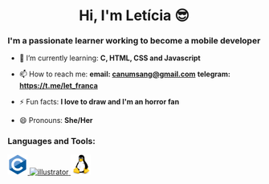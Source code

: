 ##

<h1 align="center">Hi, I'm Letícia 😎</h1>
<h3 align="left-align">I'm a passionate learner working to become a mobile developer</h3>

- 🌱 I’m currently learning: **C, HTML, CSS and Javascript**

- 📫 How to reach me: **email: canumsang@gmail.com**
                      **telegram: https://t.me/let_franca**

- ⚡ Fun facts: **I love to draw and I'm an horror fan**

- 😄 Pronouns: **She/Her**

<h3 align="left">Languages and Tools:</h3>
<p align="left"> <a href="https://www.cprogramming.com/" target="_blank"> <img src="https://raw.githubusercontent.com/devicons/devicon/master/icons/c/c-original.svg" alt="c" width="40" height="40"/> </a> <a href="https://www.adobe.com/in/products/illustrator.html" target="_blank"> <img src="https://www.vectorlogo.zone/logos/adobe_illustrator/adobe_illustrator-icon.svg" alt="illustrator" width="40" height="40"/> </a> <a href="https://www.linux.org/" target="_blank"> <img src="https://raw.githubusercontent.com/devicons/devicon/master/icons/linux/linux-original.svg" alt="linux" width="40" height="40"/> </a> </p>

